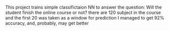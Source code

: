 This project trains simple classifictaion NN to answer the question: Will the student finish the online course or not?
there are 120 subject in the course and the first 20 was taken as a window for prediction 
I managed to get 92% accuracy, and, probably, may get better
